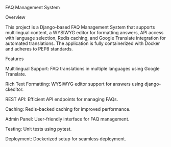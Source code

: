 FAQ Management System

Overview

This project is a Django-based FAQ Management System that supports multilingual content, a WYSIWYG editor for formatting answers, API access with language selection, Redis caching, and Google Translate integration for automated translations. The application is fully containerized with Docker and adheres to PEP8 standards.

Features

Multilingual Support: FAQ translations in multiple languages using Google Translate.

Rich Text Formatting: WYSIWYG editor support for answers using django-ckeditor.

REST API: Efficient API endpoints for managing FAQs.

Caching: Redis-backed caching for improved performance.

Admin Panel: User-friendly interface for FAQ management.

Testing: Unit tests using pytest.

Deployment: Dockerized setup for seamless deployment.